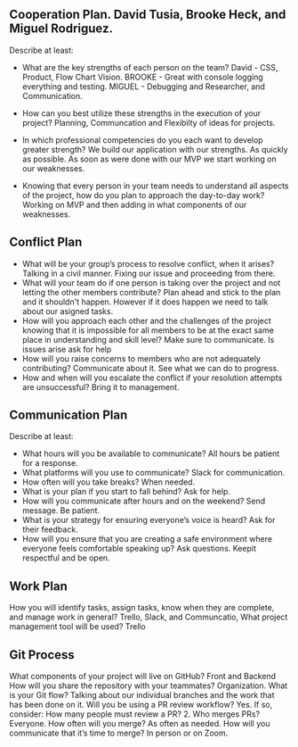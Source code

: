 ## Cooperation Plan. David Tusia, Brooke Heck, and Miguel Rodriguez. 
Describe at least:

- What are the key strengths of each person on the team?  David - CSS, Product, Flow Chart Vision. BROOKE - Great with console logging everything and testing. MIGUEL - Debugging and Researcher, and Communication. 

- How can you best utilize these strengths in the execution of your project? Planning, Communcation and Flexibilty of  ideas for projects. 

- In which professional competencies do you each want to develop greater strength? We build our application with our strengths. As quickly as possible. As soon as were done with our MVP we start working on our weaknesses. 

- Knowing that every person in your team needs to understand all aspects of the project, how do you plan to approach the day-to-day work? Working on MVP and then adding in what components of our weaknesses. 

## Conflict Plan

- What will be your group’s process to resolve conflict, when it arises? Talking in a civil manner. Fixing our issue and proceeding from there. 
- What will your team do if one person is taking over the project and not letting the other members contribute? Plan ahead and stick to the plan and it shouldn't happen. However if it does happen we need to talk about our asigned tasks. 
- How will you approach each other and the challenges of the project knowing that it is impossible for all members to be at the exact same place in understanding and skill level? Make sure to communicate. Is issues arise ask for help
- How will you raise concerns to members who are not adequately contributing? Communicate about it. See what we can do to progress. 
- How and when will you escalate the conflict if your resolution attempts are unsuccessful? Bring it to management. 



## Communication Plan

Describe at least:

- What hours will you be available to communicate? All hours be patient for a response. 
- What platforms will you use to communicate? Slack for communication. 
- How often will you take breaks? When needed. 
- What is your plan if you start to fall behind? Ask for help. 
- How will you communicate after hours and on the weekend? Send message. Be patient. 
- What is your strategy for ensuring everyone’s voice is heard? Ask for  their feedback. 
- How will you ensure that you are creating a safe environment where everyone feels comfortable speaking up? Ask questions. Keepit respectful and be open. 

## Work Plan

How you will identify tasks, assign tasks, know when they are complete, and manage work in general? Trello, Slack, and Communcatio, 
What project management tool will be used? Trello

## Git Process

What components of your project will live on GitHub? Front and Backend 
How will you share the repository with your teammates? Organization. 
What is your Git flow? Talking about our individual branches and the work that has been done on it. 
Will you be using a PR review workflow? Yes. If so, consider:
How many people must review a PR? 2. 
Who merges PRs? Everyone. 
How often will you merge? As often as needed. 
How will you communicate that it’s time to merge? In person or on Zoom.
